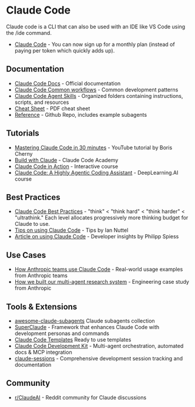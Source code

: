 # **Claude Code**

Claude code is a CLI that can also be used with an IDE like VS Code using the /ide command.

- [Claude Code](https://www.anthropic.com/claude-code) - You can now sign up for a monthly plan (instead of paying per token which quickly adds up).

## Documentation

- [Claude Code Docs](https://docs.anthropic.com/en/docs/claude-code/overview) - Official documentation
- [Claude Code Common workflows](https://docs.anthropic.com/en/docs/claude-code/common-workflows) - Common development patterns
- [Claude Code Agent Skills](https://www.anthropic.com/engineering/equipping-agents-for-the-real-world-with-agent-skills) - Organized folders containing instructions, scripts, and resources
- [Cheat Sheet](https://awesomeclaude.ai/code-cheatsheet.pdf) - PDF cheat sheet
- [Reference](https://github.com/Njengah/claude-code-cheat-sheet) - Github Repo, includes example subagents

## Tutorials

- [Mastering Claude Code in 30 minutes](https://www.youtube.com/watch?v=6eBSHbLKuN0) - YouTube tutorial by Boris Cherny
- [Build with Claude](https://www.anthropic.com/learn/build-with-claude) - Claude Code Academy
- [Claude Code in Action](https://anthropic.skilljar.com/claude-code-in-action) - Interactive course
- [Claude Code: A Highly Agentic Coding Assistant](https://learn.deeplearning.ai/courses/claude-code-a-highly-agentic-coding-assistant) - DeepLearning.AI course

## Best Practices

- [Claude Code Best Practices](https://www.anthropic.com/engineering/claude-code-best-practices) - "think" < "think hard" < "think harder" < "ultrathink." Each level allocates progressively more thinking budget for Claude to use.
- [Tips on using Claude Code](../../reference/claude-code-tips.md) - Tips by Ian Nuttel
- [Article on using Claude Code](https://spiess.dev/blog/how-i-use-claude-code) - Developer insights by Philipp Spiess

## Use Cases

- [How Anthropic teams use Claude Code](https://www.anthropic.com/news/how-anthropic-teams-use-claude-code) - Real-world usage examples from Anthropic teams
- [How we built our multi-agent research system](https://www.anthropic.com/engineering/built-multi-agent-research-system) - Engineering case study from Anthropic

## Tools & Extensions

- [awesome-claude-subagents](https://github.com/VoltAgent/awesome-claude-code-subagents) Claude subagents collection 
- [SuperClaude](https://github.com/NomenAK/SuperClaude) - Framework that enhances Claude Code with development personas and commands
- [Claude Code Templates](https://www.aitmpl.com/) Ready to use templates
- [Claude Code Development Kit](https://github.com/peterkrueck/Claude-Code-Development-Kit) - Multi-agent orchestration, automated docs & MCP integration  
- [claude-sessions](https://github.com/iannuttall/claude-sessions) - Comprehensive development session tracking and documentation

## Community

- [r/ClaudeAI](https://www.reddit.com/r/ClaudeAI/) - Reddit community for Claude discussions
